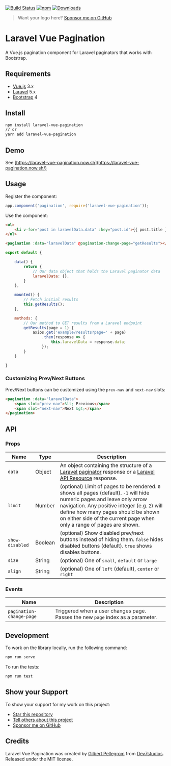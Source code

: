 [![Build Status](https://travis-ci.org/gilbitron/laravel-vue-pagination.svg?branch=master)](https://travis-ci.org/gilbitron/laravel-vue-pagination) [![npm](https://img.shields.io/npm/v/laravel-vue-pagination.svg)](https://www.npmjs.com/package/laravel-vue-pagination) [![Downloads](https://img.shields.io/npm/dt/laravel-vue-pagination.svg)](https://www.npmjs.com/package/laravel-vue-pagination)

> Want your logo here? [Sponsor me on GitHub](https://github.com/users/gilbitron/sponsorship)

# Laravel Vue Pagination
A Vue.js pagination component for Laravel paginators that works with Bootstrap.

## Requirements

* [Vue.js](https://v3.vuejs.org/) 3.x
* [Laravel](http://laravel.com/docs/) 5.x
* [Bootstrap](http://getbootstrap.com/) 4

## Install

```bash
npm install laravel-vue-pagination
// or
yarn add laravel-vue-pagination
```

## Demo

See [https://laravel-vue-pagination.now.sh](https://laravel-vue-pagination.now.sh/)

## Usage

Register the component:

```javascript
app.component('pagination', require('laravel-vue-pagination'));
```

Use the component:

```html
<ul>
    <li v-for="post in laravelData.data" :key="post.id">{{ post.title }}</li>
</ul>

<pagination :data="laravelData" @pagination-change-page="getResults"></pagination>
```

```javascript
export default {

	data() {
		return {
			// Our data object that holds the Laravel paginator data
			laravelData: {},
		}
	},

	mounted() {
		// Fetch initial results
		this.getResults();
	},

	methods: {
		// Our method to GET results from a Laravel endpoint
		getResults(page = 1) {
			axios.get('example/results?page=' + page)
				.then(response => {
					this.laravelData = response.data;
				});
		}
	}

}
```

### Customizing Prev/Next Buttons

Prev/Next buttons can be customized using the `prev-nav` and `next-nav` slots:

```html
<pagination :data="laravelData">
	<span slot="prev-nav">&lt; Previous</span>
	<span slot="next-nav">Next &gt;</span>
</pagination>
```

## API

### Props

| Name | Type | Description |
| --- | --- | --- |
| `data` | Object | An object containing the structure of a [Laravel paginator](https://laravel.com/docs/5.7/pagination) response or a [Laravel API Resource](https://laravel.com/docs/5.7/eloquent-resources) response. |
| `limit` | Number | (optional) Limit of pages to be rendered. `0` shows all pages (default). `-1` will hide numeric pages and leave only arrow navigation. Any positive integer (e.g. `2`) will define how many pages should be shown on either side of the current page when only a range of pages are shown. |
| `show-disabled` | Boolean | (optional) Show disabled prev/next buttons instead of hiding them. `false` hides disabled buttons (default). `true` shows disables buttons. |
| `size` | String | (optional) One of `small`, `default` or `large` |
| `align` | String | (optional) One of `left` (default), `center` or `right` |

### Events

| Name | Description |
| --- | --- |
| `pagination-change-page` | Triggered when a user changes page. Passes the new `page` index as a parameter. |

## Development

To work on the library locally, run the following command:

```bash
npm run serve
```

To run the tests:

```bash
npm run test
```

## Show your Support

To show your support for my work on this project:

* [Star this repository](https://github.com/gilbitron/laravel-vue-pagination/stargazers)
* [Tell others about this project](https://twitter.com/intent/tweet?url=https%3A%2F%2Fgithub.com%2Fgilbitron%2Flaravel-vue-pagination)
* [Sponsor me on GitHub](https://github.com/users/gilbitron/sponsorship)

## Credits

Laravel Vue Pagination was created by [Gilbert Pellegrom](https://gilbitron.me) from [Dev7studios](https://dev7studios.co). Released under the MIT license.
